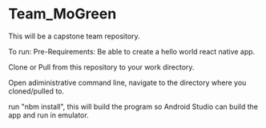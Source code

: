 # Team_MoGreen
This will be a capstone team repository.

To run:
Pre-Requirements: Be able to create a hello world react native app.

Clone or Pull from this repository to your work directory.

Open adiministrative command line, navigate to the directory where you cloned/pulled to.

run "nbm install", this will build the program so Android Studio can build the app and run in emulator.
